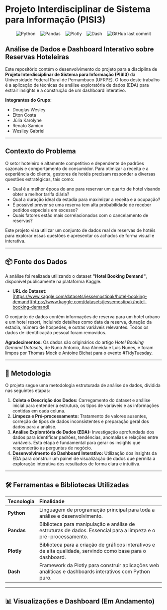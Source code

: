 
# Projeto Interdisciplinar de Sistema para Informação (PISI3)
<div align="center">
    <img src="https://img.shields.io/badge/Python-3776AB?style=for-the-badge&logo=python&logoColor=white" alt="Python"/>
    &nbsp;&nbsp;
    <img src="https://img.shields.io/badge/Pandas-150458?style=for-the-badge&logo=pandas&logoColor=white" alt="Pandas"/>
    &nbsp;&nbsp;
    <img src="https://img.shields.io/badge/Plotly-3F4F75?style=for-the-badge&logo=plotly&logoColor=white" alt="Plotly"/>
    &nbsp;&nbsp;
    <img src="https://img.shields.io/badge/Dash-0074D9?style=for-the-badge&logo=plotly&logoColor=white" alt="Dash"/>
    &nbsp;&nbsp;
    <img src="https://img.shields.io/github/last-commit/dsnato/pisi3-ufrpe?style=for-the-badge" alt="GitHub last commit"/>
</div>

## Análise de Dados e Dashboard Interativo sobre Reservas Hoteleiras

Este repositório contém o desenvolvimento do projeto para a disciplina de **Projeto Interdisciplinar de Sistema para Informação (PISI3)** da Universidade Federal Rural de Pernambuco (UFRPE). O foco deste trabalho é a aplicação de técnicas de análise exploratória de dados (EDA) para extrair insights e a construção de um dashboard interativo.

**Integrantes do Grupo:**
* Douglas Wesley
* Elton Costa
* Júlia Karolyne
* Renato Samico
* Weslley Gabriel

---

##  Contexto do Problema

O setor hoteleiro é altamente competitivo e dependente de padrões sazonais e comportamento do consumidor. Para otimizar a receita e a experiência do cliente, gestores de hotéis precisam responder a diversas questões estratégicas, tais como:
* Qual é a melhor época do ano para reservar um quarto de hotel visando obter a melhor tarifa diária?
* Qual a duração ideal da estadia para maximizar a receita e a ocupação?
* É possível prever se uma reserva tem alta probabilidade de receber pedidos especiais em excesso?
* Quais fatores estão mais correlacionados com o cancelamento de reservas?

Este projeto visa utilizar um conjunto de dados real de reservas de hotéis para explorar essas questões e apresentar os achados de forma visual e interativa.

---

## 📦 Fonte dos Dados

A análise foi realizada utilizando o dataset **"Hotel Booking Demand"**, disponível publicamente na plataforma Kaggle.

* **URL do Dataset:** [https://www.kaggle.com/datasets/jessemostipak/hotel-booking-demand](https://www.kaggle.com/datasets/jessemostipak/hotel-booking-demand)

O conjunto de dados contém informações de reserva para um hotel urbano e um hotel resort, incluindo detalhes como data da reserva, duração da estadia, número de hóspedes, e outras variáveis relevantes. Todos os dados de identificação pessoal foram removidos.

**Agradecimentos:** Os dados são originários do artigo *Hotel Booking Demand Datasets*, de Nuno Antonio, Ana Almeida e Luis Nunes, e foram limpos por Thomas Mock e Antoine Bichat para o evento #TidyTuesday.

---

## 🔬 Metodologia

O projeto segue uma metodologia estruturada de análise de dados, dividida nas seguintes etapas:

1.  **Coleta e Descrição dos Dados:** Carregamento do dataset e análise inicial para entender a estrutura, os tipos de variáveis e as informações contidas em cada coluna.
2.  **Limpeza e Pré-processamento:** Tratamento de valores ausentes, correção de tipos de dados inconsistentes e preparação geral dos dados para a análise.
3.  **Análise Exploratória de Dados (EDA):** Investigação aprofundada dos dados para identificar padrões, tendências, anomalias e relações entre variáveis. Esta etapa é fundamental para gerar os insights que responderão às perguntas de negócio.
4.  **Desenvolvimento do Dashboard Interativo:** Utilização dos insights da EDA para construir um painel de visualização de dados que permita a exploração interativa dos resultados de forma clara e intuitiva.

---

## 🛠️ Ferramentas e Bibliotecas Utilizadas

| Tecnologia | Finalidade |
| :--- | :--- |
| **Python** | Linguagem de programação principal para toda a análise e desenvolvimento. |
| **Pandas** | Biblioteca para manipulação e análise de estruturas de dados. Essencial para a limpeza e o pré-processamento. |
| **Plotly** | Biblioteca para a criação de gráficos interativos e de alta qualidade, servindo como base para o dashboard. |
| **Dash** | Framework da Plotly para construir aplicações web analíticas e dashboards interativos com Python puro. |


---

## 📊 Visualizações e Dashboard (Em Andamento)




